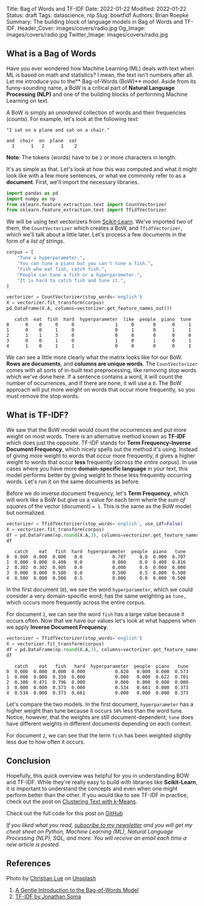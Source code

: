 Title: Bag of Words and TF-IDF
Date: 2022-01-22
Modified: 2022-01-22
Status: draft
Tags: datascience, nlp
Slug: bowtfidf
Authors: Brian Roepke
Summary: The building block of language models in Bag of Words and TF-IDF.
Header_Cover: images/covers/radio.jpg
Og_Image: images/covers/radio.jpg
Twitter_Image: images/covers/radio.jpg


## What is a Bag of Words

Have you ever wondered how Machine Learning (ML) deals with text when ML is based on math and statistics? I mean, the text isn't numbers after all. Let me introduce you to the** Bag-of-Words (BoW)** model. Aside from its funny-sounding name, a BoW is a critical part of **Natural Language Processing (NLP)** and one of the building blocks of performing Machine Learning on text.

A BoW is simply an *unordered* collection of words and their frequencies (counts).  For example, let's look at the following text:

```text
"I sat on a plane and sat on a chair."

and  chair  on  plane  sat
  1      1   2      1    2
```

**Note**: The tokens (words) have to be `2` or more characters in length.

It's as simple as that. Let's look at how this was computed and what it might look like with a few more sentences, or what we commonly refer to as a **document**. First, we'll import the necessary libraries.

```python
import pandas as pd
import numpy as np
from sklearn.feature_extraction.text import CountVectorizer
from sklearn.feature_extraction.text import TfidfVectorizer
```

We will be using text vectorizers from [Scikit-Learn](https://scikit-learn.org/stable/modules/feature_extraction.html#text-feature-extraction). We've imported two of them, the `CountVectorizer` which creates a BoW, and `TfidfVectorizer`, which we'll talk about a little later. Let's process a few documents in the form of a *list of strings*.

```python
corpus = [
    "Tune a hyperparameter.",
    "You can tune a piano but you can't tune a fish.",
    "Fish who eat fish, catch fish.",
    "People can tune a fish or a hyperparameter.",
    "It is hard to catch fish and tune it.",
]

vectorizer = CountVectorizer(stop_words='english') 
X = vectorizer.fit_transform(corpus) 
pd.DataFrame(X.A, columns=vectorizer.get_feature_names_out())
```
```text
   catch  eat  fish  hard  hyperparameter  like  people  piano  tune
0      0    0     0     0               1     0       0      0     1
1      0    0     1     0               0     1       0      1     1
2      1    1     3     0               0     0       0      0     0
3      0    0     1     0               1     0       1      0     1
4      1    0     1     1               0     0       0      0     1
```

We can see a little more clearly what the matrix looks like for our BoW. **Rows are documents**, and **columns are unique words**. The `CountVectorizer` comes with all sorts of in-built text preprocessing, like removing stop words which we've done here. If a sentence contains a word, it will count the number of occurrences, and if there are none, it will use a `0`. The BoW approach will put more weight on words that occur more frequently, so you must remove the stop words.

## What is TF-IDF?

We saw that the BoW model would count the occurrences and put more weight on most words. There is an alternative method known as **TF-IDF** which does just the opposite. TF-IDF stands for **Term Frequency-Inverse Document Frequency**, which nicely spells out the method it's using. Instead of giving more weight to words that occur more frequently, it gives a higher weight to words that occur **less** frequently (*across the entire corpus*). In use cases where you have more **domain-specific language** in your text, this model performs better by giving weight to these less frequently occurring words. Let's run it on the same documents as before.

Before we do inverse document frequency, let's **Term Frequency**, which will work like a BoW but give us a value for each term where the *sum of squares* of the vector (document) `= 1`. This is the same as the BoW model but normalized.

```python
vectorizer = TfidfVectorizer(stop_words='english', use_idf=False) 
X = vectorizer.fit_transform(corpus) 
df = pd.DataFrame(np.round(X.A,3), columns=vectorizer.get_feature_names_out())
df
```
```text
   catch    eat   fish  hard  hyperparameter  people  piano   tune
0  0.000  0.000  0.000   0.0           0.707     0.0  0.000  0.707
1  0.000  0.000  0.408   0.0           0.000     0.0  0.408  0.816
2  0.302  0.302  0.905   0.0           0.000     0.0  0.000  0.000
3  0.000  0.000  0.500   0.0           0.500     0.5  0.000  0.500
4  0.500  0.000  0.500   0.5           0.000     0.0  0.000  0.500
```

In the first document (`0`), we see the word `hyperparameter`, which we could consider a very domain-specific word, has the same weighting as `tune,` which occurs more frequently across the entire corpus. 

For document `2`, we can see the word `fish` has a large value because it occurs often. Now that we have our values let's look at what happens when we apply **Inverse Document Frequency**. 


```python
vectorizer = TfidfVectorizer(stop_words='english') 
X = vectorizer.fit_transform(corpus) 
df = pd.DataFrame(np.round(X.A,3), columns=vectorizer.get_feature_names_out())
df
```
```text
   catch    eat   fish   hard  hyperparameter  people  piano   tune
0  0.000  0.000  0.000  0.000           0.820   0.000  0.000  0.573
1  0.000  0.000  0.350  0.000           0.000   0.000  0.622  0.701
2  0.380  0.471  0.796  0.000           0.000   0.000  0.000  0.000
3  0.000  0.000  0.373  0.000           0.534   0.661  0.000  0.373
4  0.534  0.000  0.373  0.661           0.000   0.000  0.000  0.373
```

Let's compare the two models. In the first document, `hyperparameter` has a higher weight than tune because it occurs `50%` less than the word tune. Notice, however, that the weights are still document-dependent; `tune` does have different weights in different documents depending on each context.

For document `2`, we can see that the term `fish` has been weighted slightly less due to how often it occurs. 

## Conclusion

Hopefully, this quick overview was helpful for you in understanding BOW and TF-IDF. While they're really easy to build with libraries like **Scikit-Learn**, it is important to understand the concepts and even when one might perform better than the other. If you would like to see TF-IDF in practice, check out the post on [Clustering Text with k-Means]({filename}textclustering.md).

Check out the full code for this post on [GitHub](https://github.com/broepke/BoW_TF-IDF)

*If you liked what you read, [subscribe to my newsletter](https://campaign.dataknowsall.com/subscribe) and you will get my cheat sheet on Python, Machine Learning (ML), Natural Language Processing (NLP), SQL, and more. You will receive an email each time a new article is posted.*

## References

Photo by <a href="https://unsplash.com/@christianlue?utm_source=unsplash&utm_medium=referral&utm_content=creditCopyText">Christian Lue</a> on <a href="https://unsplash.com/s/photos/frequency?utm_source=unsplash&utm_medium=referral&utm_content=creditCopyText">Unsplash</a>
  
1. [A Gentle Introduction to the Bag-of-Words Model](https://machinelearningmastery.com/gentle-introduction-bag-words-model/)
2. [TF-IDF by Jonathan Soma](https://jonathansoma.com/lede/foundations/classes/text%20processing/tf-idf/)
